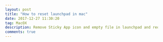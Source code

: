 ```yaml
---
layout: post
title: "How to reset launchpad in mac"
date: 2017-12-27 11:30:20
tag: MacOX
description: Remove Sticky App icon and empty file in launchpad and reorganize launchpad.
comments: true
---
```

